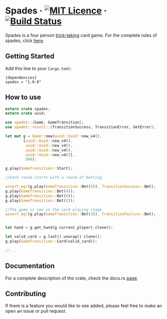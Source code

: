 
# Spades · [![MIT Licence](	https://img.shields.io/github/license/wlim33/rust-spades.svg)](https://github.com/wlim33/rust-spades/blob/master/LICENSE.txt) · [![Build Status](https://travis-ci.org/wlim33/rust-spades.svg?branch=master)](https://travis-ci.org/wlim33/rust-spades)


Spades is a four person [trick-taking](https://en.wikipedia.org/wiki/Trick-taking_game) card game. For the complete rules of spades, click [here](https://www.pagat.com/auctionwhist/spades.html). 

## Getting Started
Add this line to your `Cargo.toml`:
```
[dependencies]
spades = "1.0.0"
```

## How to use
```rust
extern crate spades;
extern crate uuid;

use spades::{Game, GameTransition};
use spades::result::{TransitionSuccess, TransitionError, GetError};

let mut g = Game::new(uuid::Uuid::new_v4(), 
        [uuid::Uuid::new_v4(), 
         uuid::Uuid::new_v4(), 
         uuid::Uuid::new_v4(), 
         uuid::Uuid::new_v4()], 
         500);

g.play(GameTransition::Start);

//Each round starts with a round of betting

assert_eq!(g.play(GameTransition::Bet(3)), TransitionSuccess::Bet);
g.play(GameTransition::Bet(4));
g.play(GameTransition::Bet(4));
g.play(GameTransition::Bet(2));

//The game is now in the card playing stage
assert_eq!(g.play(GameTransition::Bet(3)), TransitionFailure::Bet);


let hand = g.get_hand(g.current_player).clone();

let valid_card = g.last().unwrap().clone();
g.play(GameTransition::Card(valid_card));

//...

```

## Documentation
For a complete description of the crate, check the docs.rs [page](https://docs.rs/spades/).

## Contributing
If there is a feature you would like to see added, please feel free to make an open an issue or pull request.
